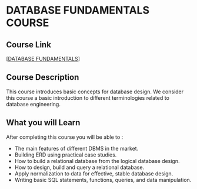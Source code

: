 # DATABASE FUNDAMENTALS COURSE

## Course Link

[[DATABASE FUNDAMENTALS](https://tinyurl.com/26wolwrg)]

## Course Description

This course introduces basic concepts for database design. We consider this course a basic introduction to different terminologies related to database engineering.

## What you will Learn

After completing this course you will be able to :

- The main features of different DBMS in the market.
- Building ERD using practical case studies.
- How to build a relational database from the logical database design.
- How to design, build and query a relational database.
- Apply normalization to data for effective, stable database design.
- Writing basic SQL statements, functions, queries, and data manipulation.
